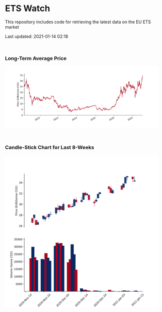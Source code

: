 # ETS Watch

This repository includes code for retrieving the latest data on the EU ETS market

Last updated: 2021-01-14 02:18

<br>

### Long-Term Average Price

![Long-term average](img/long_term_avg.png)

<br>

### Candle-Stick Chart for Last 8-Weeks

![Open, High, Low, Close & Volume](img/ohlc_vol.png)
